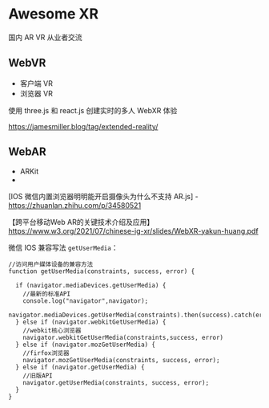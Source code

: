 # Awesome XR

国内 AR VR 从业者交流

## WebVR

- 客户端 VR
- 浏览器 VR

使用 three.js 和 react.js 创建实时的多人 WebXR 体验

https://jamesmiller.blog/tag/extended-reality/

## WebAR

- ARKit
- 

[IOS 微信内置浏览器明明能开启摄像头为什么不支持 AR.js] - https://zhuanlan.zhihu.com/p/34580521

【跨平台移动Web AR的关键技术介绍及应用】https://www.w3.org/2021/07/chinese-ig-xr/slides/WebXR-yakun-huang.pdf

微信 IOS 兼容写法 `getUserMedia`：

```
//访问用户媒体设备的兼容方法
function getUserMedia(constraints, success, error) {

  if (navigator.mediaDevices.getUserMedia) {
    //最新的标准API
    console.log("navigator",navigator);
    navigator.mediaDevices.getUserMedia(constraints).then(success).catch(error);
  } else if (navigator.webkitGetUserMedia) {
    //webkit核心浏览器
    navigator.webkitGetUserMedia(constraints,success, error)
  } else if (navigator.mozGetUserMedia) {
    //firfox浏览器
    navigator.mozGetUserMedia(constraints, success, error);
  } else if (navigator.getUserMedia) {
    //旧版API
    navigator.getUserMedia(constraints, success, error);
  }
}
```
